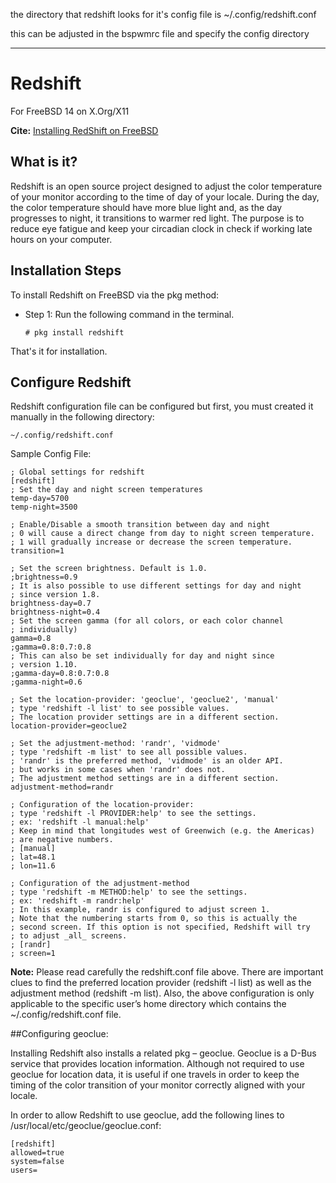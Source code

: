 the directory that redshift looks for it's config file is ~/.config/redshift.conf

this can be adjusted in the bspwmrc file and specify the config directory

-----------------------------------------

# Redshift

For FreeBSD 14 on X.Org/X11

**Cite:** [Installing RedShift on FreeBSD](https://loga.us/2018/10/24/freebsd-and-redshift-blue-light-suppression/)

## What is it?
Redshift is an open source project designed to adjust the color temperature of your monitor according to the time of day of your locale.  During the day, the color temperature should have more blue light and, as the day progresses to night, it transitions to warmer red light.  The purpose is to reduce eye fatigue and keep your circadian clock in check if working late hours on your computer.

## Installation Steps
To install Redshift on FreeBSD via the pkg method:

 - Step 1: Run the following command in the terminal.

	`# pkg install redshift`

That's it for installation.

## Configure Redshift
Redshift configuration file can be configured but first, you must created it manually in the following directory:

`~/.config/redshift.conf`

Sample Config File:

```
; Global settings for redshift
[redshift]
; Set the day and night screen temperatures
temp-day=5700
temp-night=3500

; Enable/Disable a smooth transition between day and night
; 0 will cause a direct change from day to night screen temperature.
; 1 will gradually increase or decrease the screen temperature.
transition=1

; Set the screen brightness. Default is 1.0.
;brightness=0.9
; It is also possible to use different settings for day and night
; since version 1.8.
brightness-day=0.7
brightness-night=0.4
; Set the screen gamma (for all colors, or each color channel
; individually)
gamma=0.8
;gamma=0.8:0.7:0.8
; This can also be set individually for day and night since
; version 1.10.
;gamma-day=0.8:0.7:0.8
;gamma-night=0.6

; Set the location-provider: 'geoclue', 'geoclue2', 'manual'
; type 'redshift -l list' to see possible values.
; The location provider settings are in a different section.
location-provider=geoclue2

; Set the adjustment-method: 'randr', 'vidmode'
; type 'redshift -m list' to see all possible values.
; 'randr' is the preferred method, 'vidmode' is an older API.
; but works in some cases when 'randr' does not.
; The adjustment method settings are in a different section.
adjustment-method=randr

; Configuration of the location-provider:
; type 'redshift -l PROVIDER:help' to see the settings.
; ex: 'redshift -l manual:help'
; Keep in mind that longitudes west of Greenwich (e.g. the Americas)
; are negative numbers.
; [manual]
; lat=48.1
; lon=11.6

; Configuration of the adjustment-method
; type 'redshift -m METHOD:help' to see the settings.
; ex: 'redshift -m randr:help'
; In this example, randr is configured to adjust screen 1.
; Note that the numbering starts from 0, so this is actually the
; second screen. If this option is not specified, Redshift will try
; to adjust _all_ screens.
; [randr]
; screen=1
```

**Note:**
Please read carefully the redshift.conf file above.  There are important clues to find the preferred location provider (redshift -l list) as well as the adjustment method (redshift -m list).  Also, the above configuration is only applicable to the specific user’s home directory which contains the ~/.config/redshift.conf file.

##Configuring geoclue:

Installing Redshift also installs a related pkg – geoclue.  Geoclue is a D-Bus service that provides location information.  Although not required to use geoclue for location data, it is useful if one travels in order to keep the timing of the color transition of your monitor correctly aligned with your locale.

In order to allow Redshift to use geoclue, add the following lines to /usr/local/etc/geoclue/geoclue.conf:

```
[redshift]
allowed=true
system=false
users=
```
